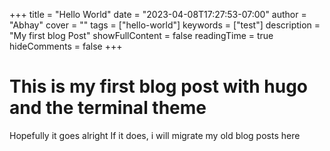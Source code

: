 +++
title = "Hello World"
date = "2023-04-08T17:27:53-07:00"
author = "Abhay"
cover = ""
tags = ["hello-world"]
keywords = ["test"]
description = "My first blog Post"
showFullContent = false
readingTime = true
hideComments = false
+++

# This is my first blog post with hugo and the terminal theme

Hopefully it goes alright
If it does, i will migrate my old blog posts here
